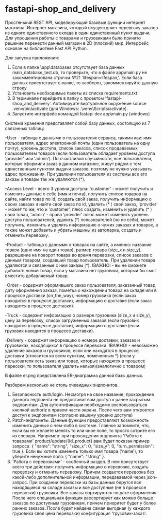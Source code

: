 # fastapi-shop_and_delivery
Простенький REST API, моделирующий базовые функции интернет магазина. Интернет магазина, который осуществляет перевозку
заказов из одного единственного склада в один единственный пункт выдачи. Для упрощения работы с товарами и грузовиками
было принято решение перенести данный магазин в 2D (плоский) мир. Интерфейс основан на библиотеке Fast API Python.

Для запуска приложения:

1) Если в папке \app\databases отсутствует база данных main_database_test.db, то проверьте, что в файле app\main.py 
не закомментирована строчка №21 'lifespan=lifespan,'. Если база данных присутствует в папке, то наоборот, закомментируйте
данную строку.
2) Установить необходимые пакеты из списка requirements.txt
3) В терминале перейдите в папку с проектом 'fastapi-shop_and_delivery'. Активируйте виртуальное окружение source .venv/bin/activate
(для Windows: .\venv\Scripts\activate).
4) Запустите интерфейс командой fastapi dev app\main.py (windows)

Система хранения представляет собой базу данных, состоящую из 7 связанных таблиц:

-User - таблица с данными о пользователях сервиса, такими как: имя пользователя, адрес электронной почты (один пользователь
на одну почту), уровень доступа,
список заказов, список продаваемых пользователем товаров (если пользователь обладает уровнем доступа 'provider' или 'admin'). 
По счастливой случайности, все пользователи, которые оформили заказ в данном магазине, живут рядом с тем единственным 
пунктом выдачи заказов, поэтому не нужно указывать адрес проживания. При удалении пользователя из системы все его
заказы и товары так же удаляются (*).

-Access Level - всего 3 уровня доступа: 'customer' - может получить и изменить данные о себе (имя и почта), получить
список товаров на сайте, найти товар по id, создать свой заказ, получить информацию о своих заказах и найти свой заказ 
по id, удалить (* ) свой заказ, 'provider' - может то же, что и 'customer', плюс создать, изменить и удалить (* ) свой
товар, 'admin' - права 'provider' плюс может изменить уровень доступа пользователей, 
удалить (*) пользователей (но не себя), может получить, изменить и удалить
информацию о чужих заказах и товарах, а также может добавить и убрать машины из автопарка, создать и отменить перевозку.


-Product - таблица с данными о товарах на сайте, а именно: название товара (одно имя на один товар),
размер товара (size_x и size_y), разрешение на поворот товара во время перевозки, список заказов с данным товаром,
создавший товар пользователь. При удалении товара удаляются и связанные с ним заказы (*). 
!ВАЖНО! - вы не сможете добавить новый товар, если у магазина нет грузовика, который бы смог вместить добавляемый товар.

-Order - содержит оформившего заказ пользователя, заказанный товар, дату оформления заказа, пометка о нахождении товара на складе или в процессе 
доставки (on_the_way), номер грузовика (если заказ находится в процессе доставки), информацию о доставке
(если заказ находится в процессе доставки).

-Truck - содержит информацию о размере грузовика (size_x и size_y), цену за перевозку, список загруженных заказов
(если грузовик находится в процессе доставки), информацию о доставке (если грузовик находится в процессе доставки).

-Delivery - содержит информацию о номере доставки, заказах и грузовиках, находящихся в процессе перевозки. !ВАЖНО! - 
невозможно удаление заказов и грузовиков, если они находятся в процессе доставки (относится ко всем пунктам, помеченным *)
(если у пользователя есть заказ или товар, которые находятся в процессе переозки, то пользователя удалить нельзя)(аналогично 
с товаром)

В файле er.png представлена ER-диаграмма данной базы данных.

Разберем несколько не столь очевидных эндпоинтов.

1) Безопасность auth/login. Несмотря на свое название, прохождение данного эндпоинта не предоставит вам доступ 
к ранее закрытым эндпоинтам. Для аутентификации необходимо воспользоваться кнопкой authoriz в правом части экрана. 
После чего вам откроется доступ к эндпоинтам (согласно вашему уровню доступа)
2) Patch-эндпоинты. Данные функции предоставляют возможность изменить данные о чем-либо в системе. Главное запомните,
что, если вы не желаете менять то или иное поле, то просто сотрите его из словаря. Например: при прохождении 
эндпоинта 'Работа с товарами' product/update/{id_product} вам будет показан пример запроса:
{
  "name": "string",
  "size_x": 0,
  "size_y": 0,
  "turn_permission": true
}. Если вы хотите изменить только имя товара ('name'), то уберите ненужные поля: 
{
  "name": "string"
}. 
3) 'Работа с перевозками' - особенный раздел. В нем присутствует всего три действия: получить информацию о перевозке,
создать перевозку и отменить перевозку. Причем создается перевозка без какой-либо дополнительной информации, передаваемой через
json-запрос. При создании перевозки из базы данных берутся все находящиеся на складе заказы и все доступные 
(не в процессе перевозки) грузовики. Все заказы сортируются по дате оформления. После чего специальная функция 
рассортирует как можно больше заказов по доступным грузовикам, причем приоритет будет у более ранних заказов.
После будет найдена самая выгодная (у каждого грузовика своя цена перевозки) конфигурация 'грузовик-заказ'.  



